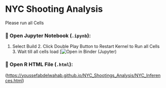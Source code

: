# NYC Shooting Analysis  
Please run all Cells 

### 📌 Open Jupyter Notebook (`.ipynb`):
1. Select Build 2. Click Double Play Button to Restart Kernel to Run all Cells 3. Wait till all cells load 
[![Open in Binder (Jupyter)](https://mybinder.org/v2/gh/youssefabdelwahab/NYC_Shootings_Analysis/b57063c79f2d2b46a009d46da1bc48d716203b01?urlpath=lab%2Ftree%2FNYC_Shooting_Analysis.ipynb)


### 📌 Open R HTML File (`.html`):
(https://youssefabdelwahab.github.io/NYC_Shootings_Analysis/NYC_Inferences.html)
